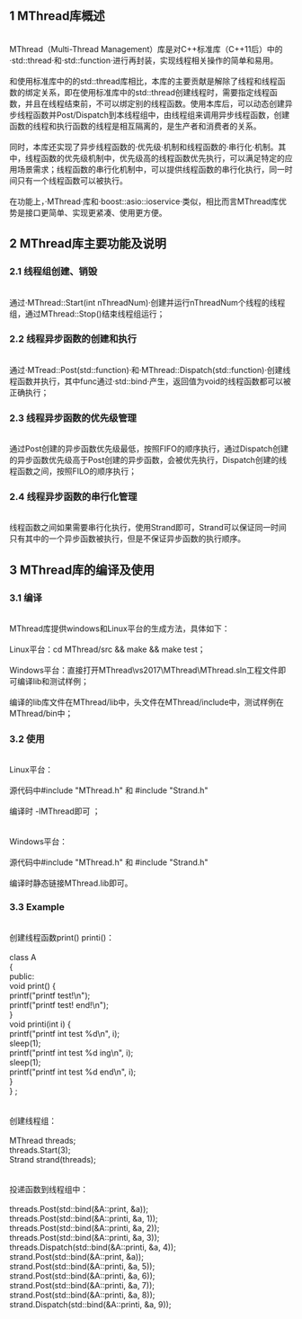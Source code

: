 ## 1 MThread库概述
<br> MThread（Multi-Thread Management）库是对C++标准库（C++11后）中的·std::thread·和·std::function·进行再封装，实现线程相关操作的简单和易用。 </br>
<br> 和使用标准库中的的std::thread库相比，本库的主要贡献是解除了线程和线程函数的绑定关系，即在使用标准库中的std::thread创建线程时，需要指定线程函数，并且在线程结束前，不可以绑定别的线程函数。使用本库后，可以动态创建异步线程函数并Post/Dispatch到本线程组中，由线程组来调用异步线程函数，创建函数的线程和执行函数的线程是相互隔离的，是生产者和消费者的关系。</br>
<br> 同时，本库还实现了异步线程函数的·优先级·机制和线程函数的·串行化·机制。其中，线程函数的优先级机制中，优先级高的线程函数优先执行，可以满足特定的应用场景需求；线程函数的串行化机制中，可以提供线程函数的串行化执行，同一时间只有一个线程函数可以被执行。</br>
<br> 在功能上，·MThread·库和·boost::asio::ioservice·类似，相比而言MThread库优势是接口更简单、实现更紧凑、使用更方便。</br>

## 2 MThread库主要功能及说明
  ### 2.1 线程组创建、销毁
  <br> 通过·MThread::Start(int nThreadNum)·创建并运行nThreadNum个线程的线程组，通过MThread::Stop()结束线程组运行；</br>
  ### 2.2 线程异步函数的创建和执行
  <br> 通过·MTread::Post(std::function)·和·MThread::Dispatch(std::function)·创建线程函数并执行，其中func通过·std::bind·产生，返回值为void的线程函数都可以被正确执行；</br>
  ### 2.3 线程异步函数的优先级管理
  <br> 通过Post创建的异步函数优先级最低，按照FIFO的顺序执行，通过Dispatch创建的异步函数优先级高于Post创建的异步函数，会被优先执行，Dispatch创建的线程函数之间，按照FILO的顺序执行；</br>
  ### 2.4 线程异步函数的串行化管理
  <br> 线程函数之间如果需要串行化执行，使用Strand即可，Strand可以保证同一时间只有其中的一个异步函数被执行，但是不保证异步函数的执行顺序。</br>

## 3 MThread库的编译及使用
### 3.1 编译
<br>MThread库提供windows和Linux平台的生成方法，具体如下： </br>
<br>Linux平台：cd MThread/src && make && make test； </br>
<br>Windows平台：直接打开MThread\vs2017\MThread\MThread.sln工程文件即可编译lib和测试样例； </br>
<br>编译的lib库文件在MThread/lib中，头文件在MThread/include中，测试样例在MThread/bin中； </br>
### 3.2 使用
<br>Linux平台：</br>
<br>源代码中#include "MThread.h" 和 #include "Strand.h" </br>
<br>编译时 -lMThread即可 ；</br>
<br />
<br>Windows平台：</br>
<br>源代码中#include "MThread.h" 和 #include "Strand.h" </br>
<br>编译时静态链接MThread.lib即可。 </br>
### 3.3 Example
<br>创建线程函数print() printi()：<br />
<br>
class A  
{  
public:  
	void print() {  
	printf("printf test!\n");  
	printf("printf test! end!\n");  
	}  
	void printi(int i) {  
		printf("printf int test %d\n", i);  
		sleep(1);  
		printf("printf int test %d ing\n", i);  
		sleep(1);  
		printf("printf int test %d end\n", i);  
	}  
} ;  
<br />
<br>创建线程组：<br />
<br>
	MThread threads;  
	threads.Start(3);  
	Strand strand(threads);  
<br />
<br>投递函数到线程组中：<br />
<br>
	threads.Post(std::bind(&A::print, &a));  
	threads.Post(std::bind(&A::printi, &a, 1));  
	threads.Post(std::bind(&A::printi, &a, 2));  
	threads.Post(std::bind(&A::printi, &a, 3));  
	threads.Dispatch(std::bind(&A::printi, &a, 4));  
	strand.Post(std::bind(&A::print, &a));  
	strand.Post(std::bind(&A::printi, &a, 5));  
	strand.Post(std::bind(&A::printi, &a, 6));  
	strand.Post(std::bind(&A::printi, &a, 7));  
	strand.Post(std::bind(&A::printi, &a, 8));  
	strand.Dispatch(std::bind(&A::printi, &a, 9));  
<br />
